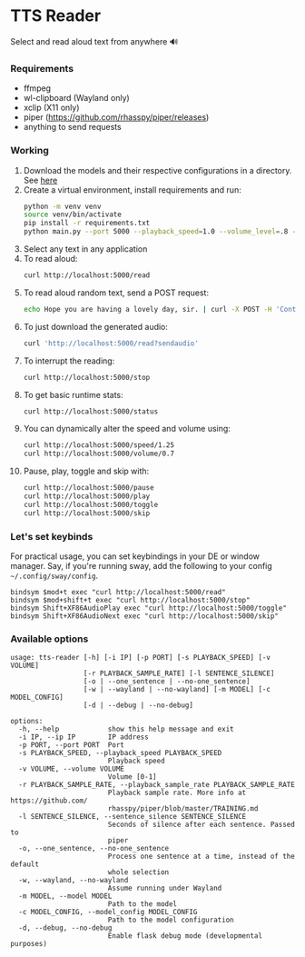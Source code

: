 # TTS Reader
Select and read aloud text from anywhere 🔊

### Requirements
- ffmpeg
- wl-clipboard (Wayland only)
- xclip (X11 only)
- piper (https://github.com/rhasspy/piper/releases)
- anything to send requests

### Working
1. Download the models and their respective configurations in a directory. See [here](https://github.com/rhasspy/piper/blob/master/VOICES.md)
2. Create a virtual environment, install requirements and run:
    ```bash
    python -m venv venv
    source venv/bin/activate
    pip install -r requirements.txt 
    python main.py --port 5000 --playback_speed=1.0 --volume_level=.8 --model yourmodel.onnx --model_config yourmodel.onnx.json --wayland
    ```
3. Select any text in any application
4. To read aloud:
    ```bash
    curl http://localhost:5000/read
    ```
5. To read aloud random text, send a POST request:
    ```bash
    echo Hope you are having a lovely day, sir. | curl -X POST -H 'Content-Type: application/octet-stream' --data-binary @- localhost:5000/read
    ```
6. To just download the generated audio:
    ```bash
    curl 'http://localhost:5000/read?sendaudio'
    ```
6. To interrupt the reading:
    ```bash
    curl http://localhost:5000/stop
    ```
7. To get basic runtime stats:
    ```bash
    curl http://localhost:5000/status
    ```
8. You can dynamically alter the speed and volume using:
    ```bash
    curl http://localhost:5000/speed/1.25
    curl http://localhost:5000/volume/0.7
    ```
9. Pause, play, toggle and skip with:
    ```bash
    curl http://localhost:5000/pause
    curl http://localhost:5000/play
    curl http://localhost:5000/toggle
    curl http://localhost:5000/skip
    ```
    
### Let's set keybinds
For practical usage, you can set keybindings in your DE or window manager. Say, if you're running sway, add the following to your config `~/.config/sway/config`.
```shell
bindsym $mod+t exec "curl http://localhost:5000/read"
bindsym $mod+shift+t exec "curl http://localhost:5000/stop"
bindsym Shift+XF86AudioPlay exec "curl http://localhost:5000/toggle"
bindsym Shift+XF86AudioNext exec "curl http://localhost:5000/skip"
```

### Available options
```
usage: tts-reader [-h] [-i IP] [-p PORT] [-s PLAYBACK_SPEED] [-v VOLUME]
                  [-r PLAYBACK_SAMPLE_RATE] [-l SENTENCE_SILENCE]
                  [-o | --one_sentence | --no-one_sentence]
                  [-w | --wayland | --no-wayland] [-m MODEL] [-c MODEL_CONFIG]
                  [-d | --debug | --no-debug]

options:
  -h, --help            show this help message and exit
  -i IP, --ip IP        IP address
  -p PORT, --port PORT  Port
  -s PLAYBACK_SPEED, --playback_speed PLAYBACK_SPEED
                        Playback speed
  -v VOLUME, --volume VOLUME
                        Volume [0-1]
  -r PLAYBACK_SAMPLE_RATE, --playback_sample_rate PLAYBACK_SAMPLE_RATE
                        Playback sample rate. More info at https://github.com/
                        rhasspy/piper/blob/master/TRAINING.md
  -l SENTENCE_SILENCE, --sentence_silence SENTENCE_SILENCE
                        Seconds of silence after each sentence. Passed to
                        piper
  -o, --one_sentence, --no-one_sentence
                        Process one sentence at a time, instead of the default
                        whole selection
  -w, --wayland, --no-wayland
                        Assume running under Wayland
  -m MODEL, --model MODEL
                        Path to the model
  -c MODEL_CONFIG, --model_config MODEL_CONFIG
                        Path to the model configuration
  -d, --debug, --no-debug
                        Enable flask debug mode (developmental purposes)
```

